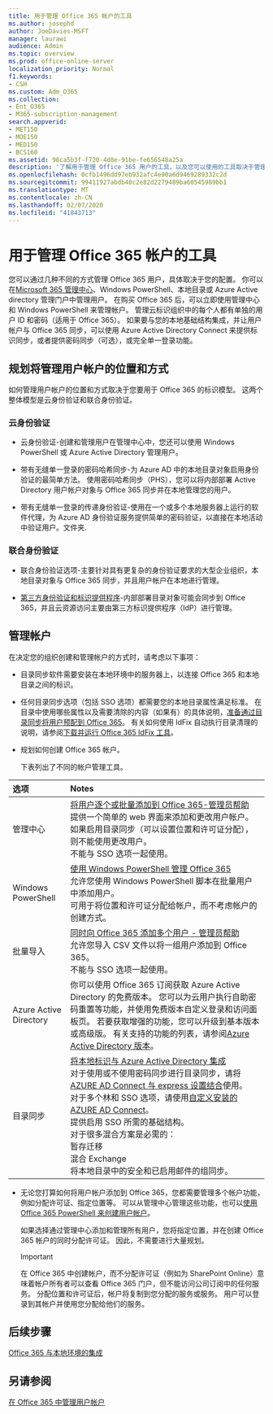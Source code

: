 ```yaml
---
title: 用于管理 Office 365 帐户的工具
ms.author: josephd
author: JoeDavies-MSFT
manager: laurawi
audience: Admin
ms.topic: overview
ms.prod: office-online-server
localization_priority: Normal
f1.keywords:
- CSH
ms.custom: Adm_O365
ms.collection:
- Ent_O365
- M365-subscription-management
search.appverid:
- MET150
- MOE150
- MED150
- BCS160
ms.assetid: 98ca5b3f-f720-4d8e-91be-fe656548a25a
description: '了解用于管理 Office 365 用户的工具，以及您可以使用的工具取决于管理用户身份的方式。 '
ms.openlocfilehash: 0cfb1496dd97eb932afc4e90a6d9469289332c2d
ms.sourcegitcommit: 99411927abdb40c2e82d2279489ba60545989bb1
ms.translationtype: MT
ms.contentlocale: zh-CN
ms.lasthandoff: 02/07/2020
ms.locfileid: "41843713"
---
```

# <a name="tools-to-manage-office-365-accounts"></a>用于管理 Office 365 帐户的工具

您可以通过几种不同的方式管理 Office 365 用户，具体取决于您的配置。 你可以在[Microsoft 365 管理中心](https://admin.microsoft.com)、Windows PowerShell、本地目录或 Azure Active directory 管理门户中管理用户。 在购买 Office 365 后，可以立即使用管理中心和 Windows PowerShell 来管理帐户。 管理云标识组织中的每个人都有单独的用户 ID 和密码（适用于 Office 365）。 如果要与您的本地基础结构集成，并让用户帐户与 Office 365 同步，可以使用 Azure Active Directory Connect 来提供标识同步，或者提供密码同步（可选），或完全单一登录功能。
  
## <a name="plan-for-where-and-how-you-will-manage-your-user-accounts"></a>规划将管理用户帐户的位置和方式

如何管理用户帐户的位置和方式取决于您要用于 Office 365 的标识模型。 这两个整体模型是云身份验证和联合身份验证。
  
### <a name="cloud-authentication"></a>云身份验证

- 云身份验证-创建和管理用户在管理中心中，您还可以使用 Windows PowerShell 或 Azure Active Directory 管理用户。 
    
- 带有无缝单一登录的密码哈希同步-为 Azure AD 中的本地目录对象启用身份验证的最简单方法。 使用密码哈希同步（PHS），您可以将内部部署 Active Directory 用户帐户对象与 Office 365 同步并在本地管理您的用户。 
    
- 带有无缝单一登录的传递身份验证-使用在一个或多个本地服务器上运行的软件代理，为 Azure AD 身份验证服务提供简单的密码验证，以直接在本地活动中验证用户。文件夹. 
    
### <a name="federated-authentication"></a>联合身份验证

- 联合身份验证选项-主要针对具有更复杂的身份验证要求的大型企业组织，本地目录对象与 Office 365 同步，并且用户帐户在本地进行管理。 
    
- [第三方身份验证和标识提供程序](about-office-365-identity.md)-内部部署目录对象可能会同步到 Office 365，并且云资源访问主要由第三方标识提供程序（IdP）进行管理。 
    
## <a name="managing-accounts"></a>管理帐户

在决定您的组织创建和管理帐户的方式时，请考虑以下事项：
  
- 目录同步软件需要安装在本地环境中的服务器上，以连接 Office 365 和本地目录之间的标识。
    
- 任何目录同步选项（包括 SSO 选项）都需要您的本地目录属性满足标准。 在目录中使用哪些属性以及需要清除的内容（如果有）的具体说明，[准备通过目录同步将用户预配到 Office 365](prepare-for-directory-synchronization.md)。 有关如何使用 IdFix 自动执行目录清理的说明，请参阅[下载并运行 Office 365 IdFix 工具](install-and-run-idfix.md)。 
    
- 规划如何创建 Office 365 帐户。
    
    下表列出了不同的帐户管理工具。
    
|**选项**|**Notes**|
|:-----|:-----|
|管理中心  <br/> |[将用户逐个或批量添加到 Office 365-管理员帮助](https://support.office.com/article/1970f7d6-03b5-442f-b385-5880b9c256ec) <br/>  提供一个简单的 web 界面来添加和更改用户帐户。  <br/>  如果启用目录同步（可以设置位置和许可证分配），则不能使用更改用户。  <br/>  不能与 SSO 选项一起使用。  <br/> |
|Windows PowerShell  <br/> |[使用 Windows PowerShell 管理 Office 365](https://go.microsoft.com/fwlink/p/?LinkId=698471) <br/>  允许您使用 Windows PowerShell 脚本在批量用户中添加用户。  <br/>  可用于将位置和许可证分配给帐户，而不考虑帐户的创建方式。  <br/> |
|批量导入  <br/> |[同时向 Office 365 添加多个用户 - 管理员帮助](add-several-users-at-the-same-time.md) <br/>  允许您导入 CSV 文件以将一组用户添加到 Office 365。  <br/>  不能与 SSO 选项一起使用。  <br/> |
|Azure Active Directory  <br/> |你可以使用 Office 365 订阅获取 Azure Active Directory 的免费版本。 您可以为云用户执行自助密码重置等功能，并使用免费版本自定义登录和访问面板页。 若要获取增强的功能，您可以升级到基本版本或高级版。 有关支持的功能的列表，请参阅[Azure Active Directory 版本](https://go.microsoft.com/fwlink/p/?LinkId=698465)。  <br/> |
|目录同步  <br/> |[将本地标识与 Azure Active Directory 集成](https://go.microsoft.com/fwlink/p/?LinkID=624168) <br/>  对于使用或不使用密码同步进行目录同步，请将[AZURE AD Connect 与 express 设置结合](https://go.microsoft.com/fwlink/p/?LinkID=698537)使用。  <br/>  对于多个林和 SSO 选项，请使用[自定义安装的 AZURE AD Connect](https://go.microsoft.com/fwlink/p/?LinkId=698430)。  <br/>  提供启用 SSO 所需的基础结构。  <br/>  对于很多混合方案是必需的：  <br/>  暂存迁移  <br/>  混合 Exchange  <br/>  将本地目录中的安全和已启用邮件的组同步。  <br/> |
   
- 无论您打算如何将用户帐户添加到 Office 365，您都需要管理多个帐户功能，例如分配许可证、指定位置等。 可以从管理中心管理这些功能，也可以[使用 Office 365 PowerShell 来创建用户帐户](https://go.microsoft.com/fwlink/p/?LinkId=717083)。
    
    如果选择通过管理中心添加和管理所有用户，您将指定位置，并在创建 Office 365 帐户的同时分配许可证。 因此，不需要进行大量规划。
    
    > [!IMPORTANT]
    > 在 Office 365 中创建帐户，而不分配许可证（例如为 SharePoint Online）意味着帐户所有者可以查看 Office 365 门户，但不能访问公司订阅中的任何服务。 分配位置和许可证后，帐户将复制到您分配的服务或服务。 用户可以登录到其帐户并使用您分配给他们的服务。 
  
## <a name="next-steps"></a>后续步骤

[Office 365 与本地环境的集成](office-365-integration.md)
  
## <a name="see-also"></a>另请参阅

[在 Office 365 中管理用户帐户](https://support.office.com/article/3204162b-0b6c-4838-8a11-394b9bfd31de.aspx)
  

